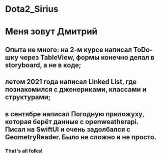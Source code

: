 # Dota2_Sirius

# Меня зовут Дмитрий
## Опыта не много:  на 2-м курсе написал ToDo-шку через TableView, формы конечно делал в storyboard, а не в коде;
##                  летом 2021 года написал Linked List, где познакомился с дженериками, классами и структурами;
##                  в сентябре написал Погодную приложуху, которая берёт данные с openweatherapi. Писал на SwiftUI и очень задолбался с GeometryReader. Было не сложно и не просто.

### That's all folks!
